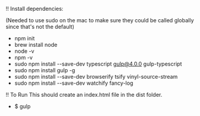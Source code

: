 !! Install dependencies: 

(Needed to use sudo on the mac to make sure they could be called globally since that's not the default)

- npm init
- brew install node
- node -v 
- npm -v
- sudo npm install --save-dev typescript gulp@4.0.0 gulp-typescript
- sudo npm install gulp -g
- sudo npm install --save-dev browserify tsify vinyl-source-stream
- sudo npm install --save-dev watchify fancy-log

!! To Run 
This should create an index.html file in the dist folder. 

- $ gulp 



